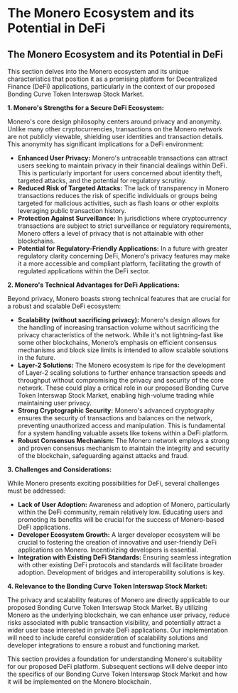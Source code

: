# The Monero Ecosystem and its Potential in DeFi

## The Monero Ecosystem and its Potential in DeFi

This section delves into the Monero ecosystem and its unique characteristics that position it as a promising platform for Decentralized Finance (DeFi) applications, particularly in the context of our proposed Bonding Curve Token Interswap Stock Market.

**1. Monero's Strengths for a Secure DeFi Ecosystem:**

Monero's core design philosophy centers around privacy and anonymity. Unlike many other cryptocurrencies, transactions on the Monero network are not publicly viewable, shielding user identities and transaction details. This anonymity has significant implications for a DeFi environment:

* **Enhanced User Privacy:**  Monero's untraceable transactions can attract users seeking to maintain privacy in their financial dealings within DeFi. This is particularly important for users concerned about identity theft, targeted attacks, and the potential for regulatory scrutiny.
* **Reduced Risk of Targeted Attacks:**  The lack of transparency in Monero transactions reduces the risk of specific individuals or groups being targeted for malicious activities, such as flash loans or other exploits leveraging public transaction history.
* **Protection Against Surveillance:**  In jurisdictions where cryptocurrency transactions are subject to strict surveillance or regulatory requirements, Monero offers a level of privacy that is not attainable with other blockchains.
* **Potential for Regulatory-Friendly Applications:**  In a future with greater regulatory clarity concerning DeFi, Monero's privacy features may make it a more accessible and compliant platform, facilitating the growth of regulated applications within the DeFi sector.

**2.  Monero's Technical Advantages for DeFi Applications:**

Beyond privacy, Monero boasts strong technical features that are crucial for a robust and scalable DeFi ecosystem:

* **Scalability (without sacrificing privacy):**  Monero's design allows for the handling of increasing transaction volume without sacrificing the privacy characteristics of the network. While it's not lightning-fast like some other blockchains, Monero’s emphasis on efficient consensus mechanisms and block size limits is intended to allow scalable solutions in the future.
* **Layer-2 Solutions:**  The Monero ecosystem is ripe for the development of Layer-2 scaling solutions to further enhance transaction speeds and throughput without compromising the privacy and security of the core network.  These could play a critical role in our proposed Bonding Curve Token Interswap Stock Market, enabling high-volume trading while maintaining user privacy.
* **Strong Cryptographic Security:**  Monero's advanced cryptography ensures the security of transactions and balances on the network, preventing unauthorized access and manipulation. This is fundamental for a system handling valuable assets like tokens within a DeFi platform.
* **Robust Consensus Mechanism:**  The Monero network employs a strong and proven consensus mechanism to maintain the integrity and security of the blockchain, safeguarding against attacks and fraud.


**3. Challenges and Considerations:**

While Monero presents exciting possibilities for DeFi, several challenges must be addressed:

* **Lack of User Adoption:**  Awareness and adoption of Monero, particularly within the DeFi community, remain relatively low.  Educating users and promoting its benefits will be crucial for the success of Monero-based DeFi applications.
* **Developer Ecosystem Growth:**  A larger developer ecosystem will be crucial to fostering the creation of innovative and user-friendly DeFi applications on Monero.  Incentivizing developers is essential.
* **Integration with Existing DeFi Standards:**  Ensuring seamless integration with other existing DeFi protocols and standards will facilitate broader adoption.  Development of bridges and interoperability solutions is key.


**4.  Relevance to the Bonding Curve Token Interswap Stock Market:**

The privacy and scalability features of Monero are directly applicable to our proposed Bonding Curve Token Interswap Stock Market.  By utilizing Monero as the underlying blockchain, we can enhance user privacy, reduce risks associated with public transaction visibility, and potentially attract a wider user base interested in private DeFi applications.  Our implementation will need to include careful consideration of scalability solutions and developer integrations to ensure a robust and functioning market.


This section provides a foundation for understanding Monero's suitability for our proposed DeFi platform.  Subsequent sections will delve deeper into the specifics of our Bonding Curve Token Interswap Stock Market and how it will be implemented on the Monero blockchain.



